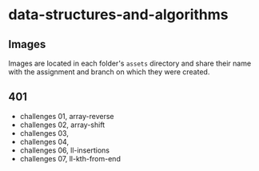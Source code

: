 # data-structures-and-algorithms

## Images
Images are located in each folder's `assets` directory and share their name with the assignment and branch on which they were created.


## 401
- challenges 01, array-reverse
- challenges 02, array-shift
- challenges 03, 
- challenges 04,
- challenges 06, ll-insertions
- challenges 07, ll-kth-from-end

